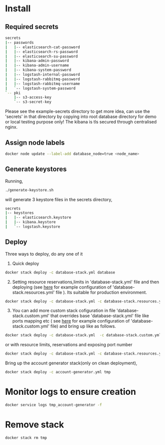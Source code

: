 # Install
## Required secrets
```sh
secrets
|-- passwords
|   |-- elasticsearch-cat-password
|   |-- elasticsearch-rs-password
|   |-- elasticsearch-su-password
|   |-- kibana-admin-password
|   |-- kibana-admin-username
|   |-- kibana-system-password
|   |-- logstash-internal-password
|   |-- logstash-rabbitmq-password
|   |-- logstash-rabbitmq-username
|   `-- logstash-system-password
`-- pki
    |-- s3-access-key
    `-- s3-secret-key
```
Please see the example-secrets directory to get more idea, can use the 'secrets' in that directory by copying into root database directory  for demo or local testing purpose only! The kibana is tls secured through centralised nginx.

## Assign node labels

```sh
docker node update --label-add database_node=true <node_name>
```

## Generate keystores
Running,
```sh
./generate-keystore.sh
```
will generate 3 keystore files in the secrets directory,
```sh
secrets
|-- keystores
|   |-- elasticsearch.keystore
|   |-- kibana.keystore
|   `-- logstash.keystore
```

## Deploy

Three ways to deploy, do any one of it
1. Quick deploy
```sh
docker stack deploy -c database-stack.yml database
```
2. Setting resource reservations,limits in 'database-stack.yml' file and then deploying (see [here](example-database-stack.resources.yml) for example configuration of 'database-stack.resources.yml' file ). Its suitable for production environment.

```sh
docker stack deploy -c database-stack.yml -c database-stack.resources.yml database
```
3. You can add more custom stack cofiguration in file 'database-stack.custom.yml' that overrides base 'database-stack.yml' file like ports mapping etc ( see [here](example-database-stack.custom.yml) for example configuration of 'database-stack.custom.yml' file)  and bring up like as follows.
```sh
docker stack deploy -c database-stack.yml  -c database-stack.custom.yml database
```
or
with resource limits, reservations and exposing port number
```sh
docker stack deploy -c database-stack.yml -c database-stack.resources.yml -c database-stack.custom.yml database
```

Bring up the account generator stack(only on clean deployment),
```sh
docker stack deploy -c account-generator.yml tmp 
```

# Monitor logs to ensure creation
```sh
docker service logs tmp_account-generator -f
```

# Remove stack
```sh
docker stack rm tmp 
```


